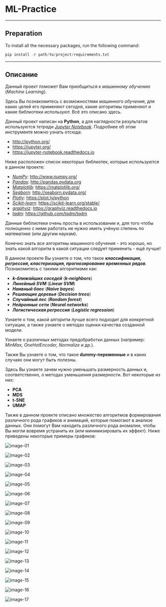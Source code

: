 # ML-Practice

---

## Preparation

To install all the necessary packages, run the following command:
```python
pip install -r path/to/project/requirements.txt
```

---

## Описание

Данный проект поможет Вам приобщиться к _машинному обучению_ (_Machine Learning_).

Здесь Вы познакомитесь с возможностями _машинного обучения_, для каких целей его применяют сегодня, какие алгоритмы применяют и какие библиотеки используют.
Всё это описано здесь.

Данный проект написан на **Python**, а для наглядности результатов используются _тетради_ [_Jupyter Notebook_](https://jupyter-notebook.readthedocs.io).
Подробнее об этом инструменте можно узнать отсюда:
* http://ipython.org/
* https://jupyter.org/
* https://jupyter-notebook.readthedocs.io

Ниже расположен список некоторых библиотек, которые используются в данном проекте:
* [_NumPy_](http://www.numpy.org/): http://www.numpy.org/
* [_Pandas_](http://pandas.pydata.org): http://pandas.pydata.org
* [_Matplotlib_](https://matplotlib.org/): https://matplotlib.org/
* [_Seaborn_](http://seaborn.pydata.org/): http://seaborn.pydata.org/
* [_Plotly_](https://plot.ly/python): https://plot.ly/python
* [_Scikit-learn_](https://scikit-learn.org/stable/): https://scikit-learn.org/stable/
* [_graphviz_](https://graphviz.readthedocs.io): https://graphviz.readthedocs.io
* [_tqdm_](https://github.com/tqdm/tqdm): https://github.com/tqdm/tqdm

Данные библиотеки очень просты в использовании и, для того чтобы полноценно с ними работать не нужно иметь учёную степень по математике (или другим наукам).

Конечно знать все алгоритмы машинного обучения - это хорошо, но знать какой алгоритм в какой ситуации следует применить - ещё лучше!

В данном проекте Вы узнаете о том, что такое ___классификация, регрессия, кластеризация, прогнозирование временных рядов___.
Познакомитесь с такими алгоритмами как:
* ___k-ближайших соседей___ (___k-neighbors___)
* ___Линейный SVM___ (___Linear SVM___)
* ___Наивный баес___ (___Naive bayes___)
* ___Решающие деревья___ (___Decision trees___)
* ___Случайный лес___ (___Random forest___)
* ___Нейронные сети___ (___Neural networks___)
* ___Логистическая регрессия___ (___Logistic regression___)

Узнаете о том, какой алгоритм лучше всего подходит для конкретной ситуации, а также узнаете о методах оценки качества созданной модели.

Узнаете о различных методах предобработки данных (например: _MinMax, OneHotEncoder, Normalize_ и др.).

Также Вы узнаете о том, что такое **dummy-переменные** и в каких случаях они могут быть полезны.

Здесь Вы узнаете зачем нужно уменьшать размерность данных и, соответственно, о методах уменьшения размерности.
Вот некоторые из них:
* **PCA**
* **MDS**
* **t-SNE**
* **UMAP**

Также в данном проекте описано множество алгоритмов формирования различного рода графиков и анимаций, которые помогают в анализе данных.
Они помогут Вам находить различного рода аномалии, чтобы Вы могли вовремя устранить их (или минимизировать их эффект).
Ниже приведены некоторые примеры графиков:

![image-01](../images/part01/matplotlib-02.png)

![image-02](../images/part01/matplotlib-03.png)

![image-03](../images/part01/seaborn-02.jpg)

![image-04](../images/part01/seaborn-03.jpg)

![image-05](../images/part01/seaborn-04.jpg)

![image-06](../images/part01/tree-01.jpg)

![image-07](../images/part01/sankey-02.gif)

![image-08](../images/part02/confusion_matrix-01.png)

![image-09](../images/part03/accuracy_analysis-01.png)

![image-10](../images/part03/classifiers_time_comparison-01.png)

![image-11](../images/part04/pca-01.png)

![image-12](../images/part04/silhouette-02.png)

![image-13](../images/part05/stochastic_gradient_descent_animation-03.gif)

![image-14](../images/part06/anomaly_detection_pca_tsne_moscow-01.png)

![image-15](../images/part06/anomaly_detection_source_moscow_minmax-01.png)

![image-16](../images/part07/result_prediction-01.png)

![image-17](../images/part07/sberbank_data-01.png)
